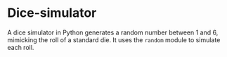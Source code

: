 # Dice-simulator
A dice simulator in Python generates a random number between 1 and 6, mimicking the roll of a standard die. It uses the `random` module to simulate each roll.
